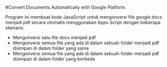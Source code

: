 #Convert Documents Automatically with Google Platform.

Program ini membuat kode JavaScript untuk mengonversi file google docs menjadi pdf secara otomatis menggunakan Apps Script dengan beberapa skenario.
* Mengonversi satu file docs menjadi pdf
* Mengonversi semua file yang ada di dalam sebuah folder menjadi pdf disimpan di dalam folder yang sama
* Mengonversi semua file yang ada di dalam sebuah folder menjadi pdf disimpan di dalam folder yang berbeda
